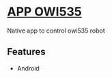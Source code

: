 # [APP OWI535](https://github.com/danielm2402/tripcost-landing-page)
Native app to control owi535 robot

## Features
* Android



